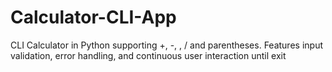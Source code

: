 # Calculator-CLI-App
CLI Calculator in Python supporting +, -, , / and parentheses. Features input validation, error handling, and continuous user interaction until exit
